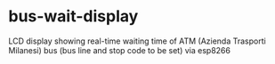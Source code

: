 # bus-wait-display
LCD display showing real-time waiting time of ATM (Azienda Trasporti Milanesi) bus (bus line and stop code to be set) via esp8266 
